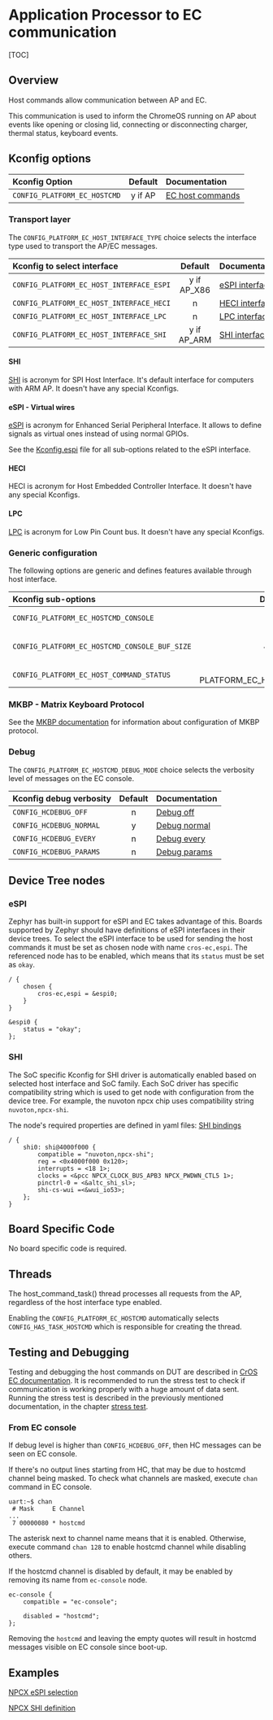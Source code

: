 # Application Processor to EC communication

[TOC]

## Overview

Host commands allow communication between AP and EC.

This communication is used to inform the ChromeOS running on AP about events
like opening or closing lid, connecting or disconnecting charger,
thermal status, keyboard events.

## Kconfig options

Kconfig Option                           | Default     | Documentation
:--------------------------------------- | :---------: | :------------
`CONFIG_PLATFORM_EC_HOSTCMD`             | y if AP     | [EC host commands]

### Transport layer

The `CONFIG_PLATFORM_EC_HOST_INTERFACE_TYPE` choice selects the interface type
used to transport the AP/EC messages.

Kconfig to select interface              | Default     | Documentation
:--------------------------------------- | :---------: | :------------
`CONFIG_PLATFORM_EC_HOST_INTERFACE_ESPI` | y if AP_X86 | [eSPI interface]
`CONFIG_PLATFORM_EC_HOST_INTERFACE_HECI` | n           | [HECI interface]
`CONFIG_PLATFORM_EC_HOST_INTERFACE_LPC`  | n           | [LPC interface]
`CONFIG_PLATFORM_EC_HOST_INTERFACE_SHI`  | y if AP_ARM | [SHI interface]

#### SHI

[SHI] is acronym for SPI Host Interface. It's default interface for computers
with ARM AP.
It doesn't have any special Kconfigs.

#### eSPI - Virtual wires

[eSPI] is acronym for Enhanced Serial Peripheral Interface.
It allows to define signals as virtual ones instead of using normal GPIOs.

See the [Kconfig.espi] file for all sub-options related to the eSPI interface.

#### HECI

HECI is acronym for Host Embedded Controller Interface.
It doesn't have any special Kconfigs.

#### LPC

[LPC] is acronym for Low Pin Count bus.
It doesn't have any special Kconfigs.

### Generic configuration

The following options are generic and defines features available through
host interface.

Kconfig sub-options                          | Default     | Documentation
:------------------------------------------- | :---------: | :------------
`CONFIG_PLATFORM_EC_HOSTCMD_CONSOLE`         | y           | [Host command console]
`CONFIG_PLATFORM_EC_HOSTCMD_CONSOLE_BUF_SIZE`| 4096        | [Host command console buffer size]
`CONFIG_PLATFORM_EC_HOST_COMMAND_STATUS`     | y if PLATFORM_EC_HOST_INTERFACE_SHI | [Host command - status]

### MKBP - Matrix Keyboard Protocol

See the [MKBP documentation] for information about configuration of MKBP
protocol.

### Debug

The `CONFIG_PLATFORM_EC_HOSTCMD_DEBUG_MODE` choice selects the verbosity
level of messages on the EC console.

Kconfig debug verbosity | Default | Documentation
:---------------------- | :-----: | :------------
`CONFIG_HCDEBUG_OFF`    | n       | [Debug off]
`CONFIG_HCDEBUG_NORMAL` | y       | [Debug normal]
`CONFIG_HCDEBUG_EVERY`  | n       | [Debug every]
`CONFIG_HCDEBUG_PARAMS` | n       | [Debug params]

## Device Tree nodes

### eSPI

Zephyr has built-in support for eSPI and EC takes advantage of this.
Boards supported by Zephyr should have definitions of eSPI interfaces in their
device trees.
To select the eSPI interface to be used for sending the host commands it must
be set as chosen node with name `cros-ec,espi`.
The referenced node has to be enabled, which means that its `status` must
be set as `okay`.

```
/ {
	chosen {
		cros-ec,espi = &espi0;
	}
}

&espi0 {
	status = "okay";
};
```

### SHI

The SoC specific Kconfig for SHI driver is automatically enabled based on
selected host interface and SoC family. Each SoC driver has specific
compatibility string which is used to get node with configuration from the
device tree.
For example, the nuvoton npcx chip uses compatibility string
`nuvoton,npcx-shi`.

The node's required properties are defined in yaml files: [SHI bindings]

```
/ {
	shi0: shi@4000f000 {
		compatible = "nuvoton,npcx-shi";
		reg = <0x4000f000 0x120>;
		interrupts = <18 1>;
		clocks = <&pcc NPCX_CLOCK_BUS_APB3 NPCX_PWDWN_CTL5 1>;
		pinctrl-0 = <&altc_shi_sl>;
		shi-cs-wui =<&wui_io53>;
	};
}
```

## Board Specific Code

No board specific code is required.

## Threads

The host_command_task() thread processes all requests from the AP, regardless
of the host interface type enabled.

Enabling the `CONFIG_PLATFORM_EC_HOSTCMD` automatically selects
`CONFIG_HAS_TASK_HOSTCMD` which is responsible for creating the thread.

## Testing and Debugging

Testing and debugging the host commands on DUT are described in
[CrOS EC documentation]. It is recommended to run the stress test to check
if communication is working properly with a huge amount of data sent.
Running the stress test is described in the previously mentioned documentation,
in the chapter [stress test].

### From EC console

If debug level is higher than `CONFIG_HCDEBUG_OFF`, then HC messages can
be seen on EC console.

If there's no output lines starting from HC, that may be due to hostcmd channel
being masked.
To check what channels are masked, execute `chan` command in EC console.
```
uart:~$ chan
 # Mask     E Channel
...
 7 00000080 * hostcmd
```
The asterisk next to channel name means that it is enabled. Otherwise, execute
command `chan 128` to enable hostcmd channel while disabling others.

If the hostcmd channel is disabled by default, it may be enabled by removing
its name from `ec-console` node.

```
ec-console {
	compatible = "ec-console";

	disabled = "hostcmd";
};
```

Removing the `hostcmd` and leaving the empty quotes will result in hostcmd
messages visible on EC console since boot-up.

## Examples

[NPCX eSPI selection](https://source.chromium.org/chromiumos/chromiumos/codesearch/+/main:src/platform/ec/zephyr/include/cros/nuvoton/npcx.dtsi?q=cros-ec,espi)

[NPCX SHI definition](https://source.chromium.org/chromiumos/chromiumos/codesearch/+/main:src/platform/ec/zephyr/include/cros/nuvoton/npcx.dtsi?q=shi)

<!--
Links to the documentation
-->
[SHI]:../ec_terms.md#shi
[eSPI]:../ec_terms.md#espi
[LPC]:../ec_terms.md#lpc
[EC host commands]:https://source.chromium.org/chromiumos/chromiumos/codesearch/+/main:src/platform/ec/zephyr/Kconfig?q=%22menuconfig%20PLATFORM_EC_HOSTCMD%22
[eSPI interface]:https://source.chromium.org/chromiumos/chromiumos/codesearch/+/main:src/platform/ec/zephyr/Kconfig.host_interface?q=%22config%20PLATFORM_EC_HOST_INTERFACE_ESPI%22
[HECI interface]:https://source.chromium.org/chromiumos/chromiumos/codesearch/+/main:src/platform/ec/zephyr/Kconfig.host_interface?q=%22config%20PLATFORM_EC_HOST_INTERFACE_HECI%22
[LPC interface]:https://source.chromium.org/chromiumos/chromiumos/codesearch/+/main:src/platform/ec/zephyr/Kconfig.host_interface?q=%22config%20PLATFORM_EC_HOST_INTERFACE_LPC%22
[SHI interface]:https://source.chromium.org/chromiumos/chromiumos/codesearch/+/main:src/platform/ec/zephyr/Kconfig.host_interface?q=%22config%20PLATFORM_EC_HOST_INTERFACE_SHI%22

[Kconfig.espi]:https://source.chromium.org/chromiumos/chromiumos/codesearch/+/main:src/platform/ec/zephyr/Kconfig.espi

[Host command console]:https://source.chromium.org/chromiumos/chromiumos/codesearch/+/main:src/platform/ec/zephyr/Kconfig.console?q=%22menuconfig%20PLATFORM_EC_HOSTCMD_CONSOLE%22
[Host command console buffer size]:https://source.chromium.org/chromiumos/chromiumos/codesearch/+/main:src/platform/ec/zephyr/Kconfig.console?q=%22config%20PLATFORM_EC_HOSTCMD_CONSOLE_BUF_SIZE%22
[Host command - status]:https://source.chromium.org/chromiumos/chromiumos/codesearch/+/main:src/platform/ec/zephyr/Kconfig?q=%22config%20PLATFORM_EC_HOST_COMMAND_STATUS%22

[MKBP documentation]:zephyr_mkbp.md

[Debug off]:https://source.chromium.org/chromiumos/chromiumos/codesearch/+/main:src/platform/ec/zephyr/Kconfig?q=%22config%20HCDEBUG_OFF%22
[Debug normal]:https://source.chromium.org/chromiumos/chromiumos/codesearch/+/main:src/platform/ec/zephyr/Kconfig?q=%22config%20HCDEBUG_NORMAL%22
[Debug every]:https://source.chromium.org/chromiumos/chromiumos/codesearch/+/main:src/platform/ec/zephyr/Kconfig?q=%22config%20HCDEBUG_EVERY%22
[Debug params]:https://source.chromium.org/chromiumos/chromiumos/codesearch/+/main:src/platform/ec/zephyr/Kconfig?q=%22config%20HCDEBUG_PARAMS%22

[SHI bindings]:https://source.chromium.org/chromiumos/chromiumos/codesearch/+/main:src/platform/ec/zephyr/dts/bindings/cros_shi/

[CrOS EC documentation]:../ap-ec-comm.md#ectool
[stress test]:../ap-ec-comm.md#stress-test
